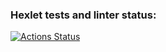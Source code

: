 ### Hexlet tests and linter status:
[![Actions Status](https://github.com/Pajzer/frontend-project-11/actions/workflows/hexlet-check.yml/badge.svg)](https://github.com/Pajzer/frontend-project-11/actions)